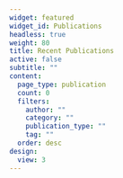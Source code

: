 ```yaml
---
widget: featured
widget_id: Publications
headless: true
weight: 80
title: Recent Publications
active: false
subtitle: ""
content:
  page_type: publication
  count: 0
  filters:
    author: ""
    category: ""
    publication_type: ""
    tag: ""
  order: desc
design:
  view: 3
---
```


